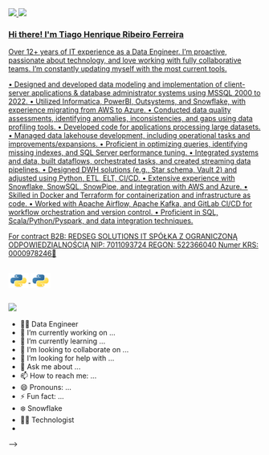 <div>
 <a href="https://beacons.ai/usaferreiratiago">
 <img height="180em" src="https://github-readme-stats.vercel.app/api?username=usaferreiratiago&show_icons=true&theme-dark&include_all_commits-true&count_private=true"/>
 <img height="180em" src="https://github-readme-stats.vercel.app/api/top-langs/?username=usaferreiratiago&layout-compact&langs_count-16&theme=dark"/>
</div>


### Hi there! I'm Tiago Henrique Ribeiro Ferreira 
Over 12+ years of IT experience as a Data Engineer. I’m proactive, passionate about technology, and love working with fully collaborative teams. I’m constantly updating myself with the most current tools.

• Designed and developed data modeling and implementation of client-server applications & database administrator systems using MSSQL 2000 to 2022.
• Utilized Informatica, PowerBI, Outsystems, and Snowflake, with experience migrating from AWS to Azure.
• Conducted data quality assessments, identifying anomalies, inconsistencies, and gaps using data profiling tools.
• Developed code for applications processing large datasets.
• Managed data lakehouse development, including operational tasks and improvements/expansions.
• Proficient in optimizing queries, identifying missing indexes, and SQL Server performance tuning.
• Integrated systems and data, built dataflows, orchestrated tasks, and created streaming data pipelines.
• Designed DWH solutions (e.g., Star schema, Vault 2) and adjusted using Python, ETL, ELT, CI/CD.
• Extensive experience with Snowflake, SnowSQL, SnowPipe, and integration with AWS and Azure.
• Skilled in Docker and Terraform for containerization and infrastructure as code.
• Worked with Apache Airflow, Apache Kafka, and GitLab CI/CD for workflow orchestration and version control.
• Proficient in SQL, Scala/Python/Pyspark, and data integration techniques.

For contract B2B: REDSEG SOLUTIONS IT SPÓŁKA Z OGRANICZONĄ ODPOWIEDZIALNOŚCIĄ
NIP: 7011093724 REGON: 522366040 Numer KRS: 0000978246👋




  
<div style="display: inline_block"><br>

  <img align="center" alt="Rafa-Python" height="30" width="40" src="https://raw.githubusercontent.com/devicons/devicon/master/icons/python/python-original.svg">
  <img align="center" alt="Rafa-Python" height="30" width="40" src="https://raw.githubusercontent.com/devicons/devicon/master/icons/python/python-original.svg">
  
</div>
  
  ##
 
<div> 
  <a href="https://www.linkedin.com/in/tiagohrferreira" target="_blank"><img src="https://img.shields.io/badge/-LinkedIn-%230077B5?style=for-the-badge&logo=linkedin&logoColor=white" target="_blank"></a> 
  
</div> 


- 🧑‍💻 Data Engineer
- 🔭 I’m currently working on ...
- 🌱 I’m currently learning ...
- 👯 I’m looking to collaborate on ...
- 🤔 I’m looking for help with ...
- 💬 Ask me about ...
- 📫 How to reach me: ...
- 😄 Pronouns: ...
- ⚡ Fun fact: ...
- ❄️ Snowflake
- 🧑‍💻 Technologist
- 
-->


